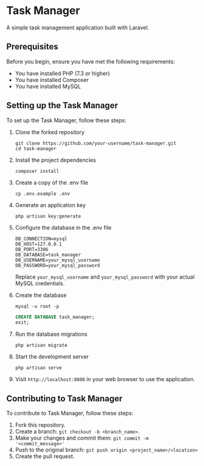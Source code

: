 # Task Manager

A simple task management application built with Laravel.

## Prerequisites

Before you begin, ensure you have met the following requirements:

-   You have installed PHP (7.3 or higher)
-   You have installed Composer
-   You have installed MySQL

## Setting up the Task Manager

To set up the Task Manager, follow these steps:

1. Clone the forked repository

    ```
    git clone https://github.com/your-username/task-manager.git
    cd task-manager
    ```

2. Install the project dependencies

    ```
    composer install
    ```

3. Create a copy of the .env file

    ```
    cp .env.example .env
    ```

4. Generate an application key

    ```
    php artisan key:generate
    ```

5. Configure the database in the .env file

    ```
    DB_CONNECTION=mysql
    DB_HOST=127.0.0.1
    DB_PORT=3306
    DB_DATABASE=task_manager
    DB_USERNAME=your_mysql_username
    DB_PASSWORD=your_mysql_password
    ```

    Replace `your_mysql_username` and `your_mysql_password` with your actual MySQL credentials.

6. Create the database

    ```
    mysql -u root -p
    ```

    ```sql
    CREATE DATABASE task_manager;
    exit;
    ```

7. Run the database migrations

    ```
    php artisan migrate
    ```

8. Start the development server

    ```
    php artisan serve
    ```

9. Visit `http://localhost:8000` in your web browser to use the application.

## Contributing to Task Manager

To contribute to Task Manager, follow these steps:

1. Fork this repository.
2. Create a branch: `git checkout -b <branch_name>`.
3. Make your changes and commit them: `git commit -m '<commit_message>'`
4. Push to the original branch: `git push origin <project_name>/<location>`
5. Create the pull request.
